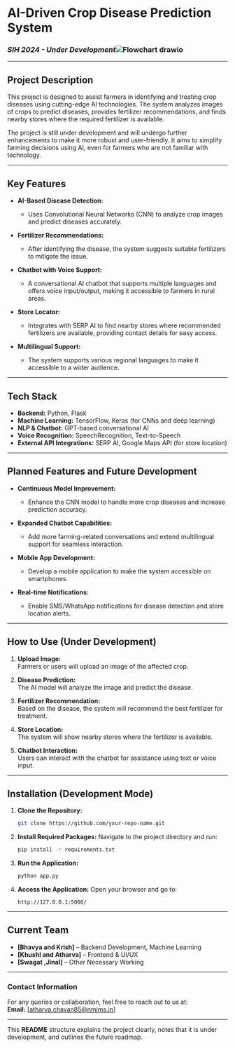 # **AI-Driven Crop Disease Prediction System**  
### *SIH 2024 - Under Development*![Flowchart drawio](https://github.com/user-attachments/assets/736d8b21-ba3b-48c4-a248-b96e7daaae14)


---

## **Project Description**

This project is designed to assist farmers in identifying and treating crop diseases using cutting-edge AI technologies. The system analyzes images of crops to predict diseases, provides fertilizer recommendations, and finds nearby stores where the required fertilizer is available.

The project is still under development and will undergo further enhancements to make it more robust and user-friendly. It aims to simplify farming decisions using AI, even for farmers who are not familiar with technology.

---

## **Key Features**

- **AI-Based Disease Detection:**  
   - Uses Convolutional Neural Networks (CNN) to analyze crop images and predict diseases accurately.
  
- **Fertilizer Recommendations:**  
   - After identifying the disease, the system suggests suitable fertilizers to mitigate the issue.
  
- **Chatbot with Voice Support:**  
   - A conversational AI chatbot that supports multiple languages and offers voice input/output, making it accessible to farmers in rural areas.
  
- **Store Locator:**  
   - Integrates with SERP AI to find nearby stores where recommended fertilizers are available, providing contact details for easy access.
  
- **Multilingual Support:**  
   - The system supports various regional languages to make it accessible to a wider audience.

---

## **Tech Stack**

- **Backend:** Python, Flask  
- **Machine Learning:** TensorFlow, Keras (for CNNs and deep learning)  
- **NLP & Chatbot:** GPT-based conversational AI  
- **Voice Recognition:** SpeechRecognition, Text-to-Speech  
- **External API Integrations:** SERP AI, Google Maps API (for store location) 

---

## **Planned Features and Future Development**

- **Continuous Model Improvement:**  
   - Enhance the CNN model to handle more crop diseases and increase prediction accuracy.
  
- **Expanded Chatbot Capabilities:**  
   - Add more farming-related conversations and extend multilingual support for seamless interaction.
  
- **Mobile App Development:**  
   - Develop a mobile application to make the system accessible on smartphones.
  
- **Real-time Notifications:**  
   - Enable SMS/WhatsApp notifications for disease detection and store location alerts.

---

## **How to Use (Under Development)**

1. **Upload Image:**  
   Farmers or users will upload an image of the affected crop.
  
2. **Disease Prediction:**  
   The AI model will analyze the image and predict the disease.
  
3. **Fertilizer Recommendation:**  
   Based on the disease, the system will recommend the best fertilizer for treatment.
  
4. **Store Location:**  
   The system will show nearby stores where the fertilizer is available.

5. **Chatbot Interaction:**  
   Users can interact with the chatbot for assistance using text or voice input.

---

## **Installation (Development Mode)**

1. **Clone the Repository:**
   ```bash
   git clone https://github.com/your-repo-name.git
   ```

2. **Install Required Packages:**
   Navigate to the project directory and run:
   ```bash
   pip install -r requirements.txt
   ```

3. **Run the Application:**
   ```bash
   python app.py
   ```

4. **Access the Application:**
   Open your browser and go to:
   ```
   http://127.0.0.1:5000/
   ```

---


## **Current Team**

- **[Bhavya and Krish]** – Backend Development, Machine Learning
- **[Khushl and Atharva]** – Frontend & UI/UX
- **[Swagat ,Jinal]** – Other Necessary Working

---

### **Contact Information**

For any queries or collaboration, feel free to reach out to us at:  
**Email:** [atharva.chavan85@nmims.in]

---

This **README** structure explains the project clearly, notes that it is under development, and outlines the future roadmap.
